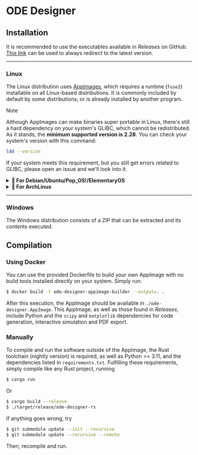 # ODE Designer

## Installation

It is recommended to use the executables available in *Releases* on GitHub. [This link](https://github.com/ufsj-dcomp/ode-designer-rs/releases/latest) can be used to always redirect to the latest version.

***

### Linux

The Linux distribution uses [AppImages](https://appimage.org/), which requires a runtime (`fuse2`) installable on all Linux-based distributions. It is commonly included by default by some distributions, or is already installed by another program.

> [!NOTE]
> Although AppImages can make binaries super portable in Linux, there's still a
> hard dependency on your system's GLIBC, which cannot be redistributed. As it
> stands, the **minimum supported version is 2.28**. You can check your system's
> version with this command:
> ```sh
> ldd --version
> ```
>
> If your system meets this requirement, but you still get errors related to
> GLIBC, please open an issue and we'll look into it.

<details>
<summary><b>🐧 For Debian/Ubuntu/Pop_OS!/ElementaryOS</b></summary>

```sh
$ sudo apt install libfuse2
```

</details>

<details>
<summary><b>🐧 For ArchLinux</b></summary>

```sh
$ sudo pacman -S fuse2
```

</details>

***

### Windows

The Windows distribution consists of a ZIP that can be extracted and its contents executed.

## Compilation

### Using Docker

You can use the provided Dockerfile to build your own AppImage with no build tools installed directly on your system. Simply run:

```sh
$ docker build -t ode-designer-appimage-builder --output=. .
```

After this execution, the AppImage should be available in `./ode-designer.AppImage`. This AppImage, as well as those found in *Releases*, include Python and the `scipy` and `matplotlib` dependencies for code generation, interactive simulation and PDF export.

### Manually

To compile and run the software outside of the AppImage, the Rust toolchain (nightly version) is required, as well as Python >= 3.11, and the dependencies listed in `requirements.txt`. Fulfilling these requirements, simply compile like any Rust project, running

```sh
$ cargo run
```

Or

```sh
$ cargo build --release
$ ./target/release/ode-designer-rs
```

If anything goes wrong, try

```sh
$ git submodule update --init --recursive
$ git submodule update --recursive --remote
```

Then, recompile and run.
